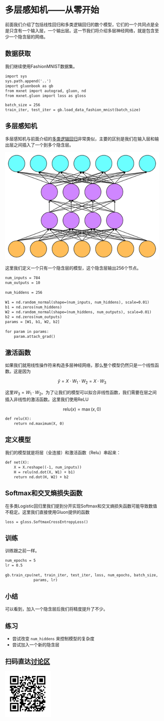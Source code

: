 # 多层感知机——从零开始

前面我们介绍了包括线性回归和多类逻辑回归的数个模型，它们的一个共同点是全是只含有一个输入层，一个输出层。这一节我们将介绍多层神经网络，就是包含至少一个隐含层的网络。

## 数据获取

我们继续使用FashionMNIST数据集。

```{.python .input}
import sys
sys.path.append('..')
import gluonbook as gb
from mxnet import autograd, gluon, nd
from mxnet.gluon import loss as gloss
```

```{.python .input  n=1}
batch_size = 256
train_iter, test_iter = gb.load_data_fashion_mnist(batch_size)
```

## 多层感知机

多层感知机与前面介绍的[多类逻辑回归](../chapter_crashcourse/softmax-regression-scratch.md)非常类似，主要的区别是我们在输入层和输出层之间插入了一个到多个隐含层。

![](../img/multilayer-perceptron.png)

这里我们定义一个只有一个隐含层的模型，这个隐含层输出256个节点。

```{.python .input  n=2}
num_inputs = 784
num_outputs = 10

num_hiddens = 256

W1 = nd.random_normal(shape=(num_inputs, num_hiddens), scale=0.01)
b1 = nd.zeros(num_hiddens)
W2 = nd.random_normal(shape=(num_hiddens, num_outputs), scale=0.01)
b2 = nd.zeros(num_outputs)
params = [W1, b1, W2, b2]

for param in params:
    param.attach_grad()
```

## 激活函数

如果我们就用线性操作符来构造多层神经网络，那么整个模型仍然只是一个线性函数。这是因为

$$\hat{y} = X \cdot W_1 \cdot W_2 = X \cdot W_3 $$

这里$W_3 = W_1 \cdot W_2$。为了让我们的模型可以拟合非线性函数，我们需要在层之间插入非线性的激活函数。这里我们使用ReLU

$$\textrm{rel}u(x)=\max(x, 0)$$

```{.python .input  n=3}
def relu(X):
    return nd.maximum(X, 0)
```

## 定义模型

我们的模型就是将层（全连接）和激活函数（Relu）串起来：

```{.python .input  n=4}
def net(X):
    X = X.reshape((-1, num_inputs))
    H = relu(nd.dot(X, W1) + b1)
    return nd.dot(H, W2) + b2
```

## Softmax和交叉熵损失函数

在多类Logistic回归里我们提到分开实现Softmax和交叉熵损失函数可能导致数值不稳定。这里我们直接使用Gluon提供的函数

```{.python .input  n=6}
loss = gloss.SoftmaxCrossEntropyLoss()
```

## 训练

训练跟之前一样。

```{.python .input  n=8}
num_epochs = 5
lr = 0.5

gb.train_cpu(net, train_iter, test_iter, loss, num_epochs, batch_size,
             params, lr)
```

## 小结

可以看到，加入一个隐含层后我们将精度提升了不少。

## 练习

- 尝试改变 `num_hiddens` 来控制模型的复杂度
- 尝试加入一个新的隐含层

## 扫码直达[讨论区](https://discuss.gluon.ai/t/topic/739)

![](../img/qr_mlp-scratch.svg)
